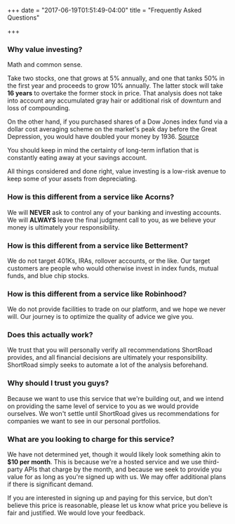 +++
date = "2017-06-19T01:51:49-04:00"
title = "Frequently Asked Questions"

+++
<br />

### Why value investing?

Math and common sense.

Take two stocks, one that grows at 5% annually, and one that tanks 50% in the first year and proceeds to grow 10% annually. The latter stock will take **16 years** to overtake the former stock in price. That analysis does not take into account any accumulated gray hair or additional risk of downturn and loss of compounding.

On the other hand, if you purchased shares of a Dow Jones index fund via a dollar cost averaging scheme on the market's peak day before the Great Depression, you would have doubled your money by 1936. [Source](http://clark.com/personal-finance-credit/investing-retirement/dollar-cost-averaging-through-the-great-depression/)

You should keep in mind the certainty of long-term inflation that is constantly eating away at your savings account.

All things considered and done right, value investing is a low-risk avenue to keep some of your assets from depreciating.

### How is this different from a service like Acorns?

We will **NEVER** ask to control any of your banking and investing accounts. We will **ALWAYS** leave the final judgment call to you, as we believe your money is ultimately your responsibility.

### How is this different from a service like Betterment?

We do not target 401Ks, IRAs, rollover accounts, or the like. Our target customers are people who would otherwise invest in index funds, mutual funds, and blue chip stocks.

### How is this different from a service like Robinhood?

We do not provide facilities to trade on our platform, and we hope we never will. Our journey is to optimize the quality of advice we give you.

### Does this actually work?

We trust that you will personally verify all recommendations ShortRoad provides, and all financial decisions are ultimately your responsibility. ShortRoad simply seeks to automate a lot of the analysis beforehand.

### Why should I trust you guys?

Because we want to use this service that we're building out, and we intend on providing the same level of service to you as we would provide ourselves. We won't settle until ShortRoad gives us recommendations for companies we want to see in our personal portfolios.

### What are you looking to charge for this service?

We have not determined yet, though it would likely look something akin to **$10 per month**. This is because we're a hosted service and we use third-party APIs that charge by the month, and because we seek to provide you value for as long as you're signed up with us. We may offer additional plans if there is significant demand.

If you are interested in signing up and paying for this service, but don't believe this price is reasonable, please let us know what price you believe is fair and justified. We would love your feedback.
